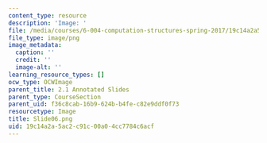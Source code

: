 ```yaml
---
content_type: resource
description: 'Image: '
file: /media/courses/6-004-computation-structures-spring-2017/19c14a2a5ac2c91c00a04cc7784c6acf_Slide06.png
file_type: image/png
image_metadata:
  caption: ''
  credit: ''
  image-alt: ''
learning_resource_types: []
ocw_type: OCWImage
parent_title: 2.1 Annotated Slides
parent_type: CourseSection
parent_uid: f36c8cab-16b9-624b-b4fe-c82e9ddf0f73
resourcetype: Image
title: Slide06.png
uid: 19c14a2a-5ac2-c91c-00a0-4cc7784c6acf
---
```

